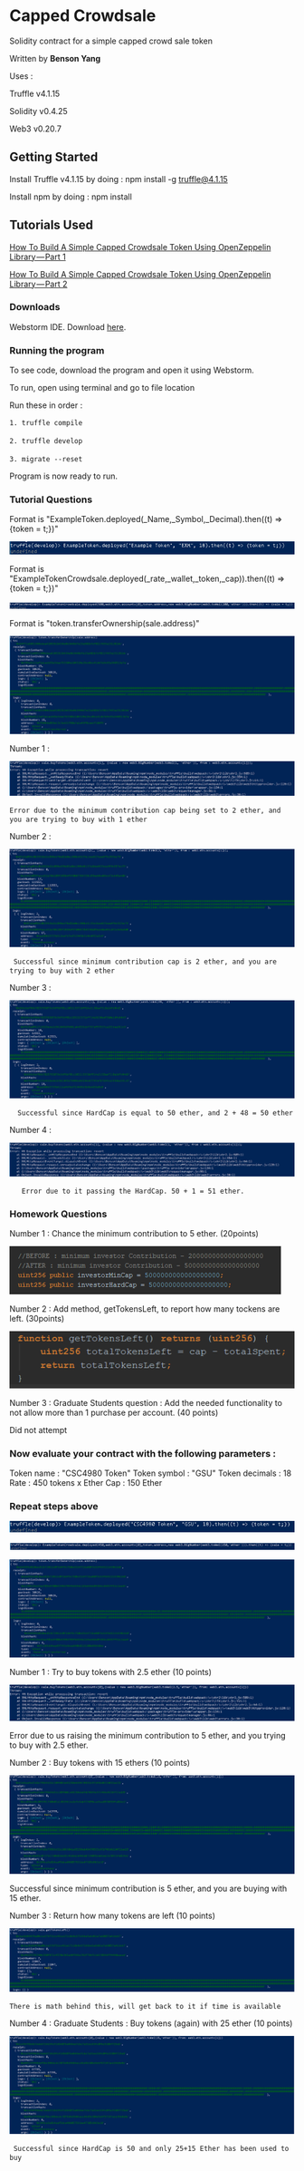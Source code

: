 # Capped Crowdsale

Solidity contract for a simple capped crowd sale token

Written by **Benson Yang**

Uses :

 Truffle v4.1.15

 Solidity v0.4.25

 Web3 v0.20.7

## Getting Started

Install Truffle v4.1.15 by doing : npm install -g truffle@4.1.15

Install npm by doing : npm install

## Tutorials Used

[How To Build A Simple Capped Crowdsale Token Using OpenZeppelin Library — Part 1](https://medium.com/crowdbotics/how-to-build-a-simple-capped-crowdsale-token-using-openzeppelin-library-part-1-2789ec642308)

[How To Build A Simple Capped Crowdsale Token Using OpenZeppelin Library — Part 2](https://medium.com/crowdbotics/how-to-build-a-simple-capped-crowdsale-token-using-openzeppelin-library-part-2-cf96cb66c3d0)



### Downloads

Webstorm IDE. Download [here](https://www.jetbrains.com/webstorm/).

### Running the program

To see code, download the program and open it using Webstorm.

To run, open using terminal and go to file location

Run these in order :
 
    1. truffle compile
    
    2. truffle develop
    
    3. migrate --reset
    
Program is now ready to run.

### Tutorial Questions

 Format is "ExampleToken.deployed(_Name,_Symbol,_Decimal).then((t) => {token = t;})"

![alt text](https://github.com/byangschool/CCC/blob/master/Images/Tut1.png)
 
  Format is "ExampleTokenCrowdsale.deployed(_rate,_wallet,_token,_cap)).then((t) => {token = t;})"
 
  ![alt text](https://github.com/byangschool/CCC/blob/master/Images/tut2.png)
  
   Format is "token.transferOwnership(sale.address)"
  
   ![alt text](https://github.com/byangschool/CCC/blob/master/Images/tut3%20owner.png)
   
  Number 1 :
    
   ![alt text](https://github.com/byangschool/CCC/blob/master/Images/tutQ1.png)
   
    Error due to the minimum contribution cap being set to 2 ether, and you are trying to buy with 1 ether
    
  Number 2 :
    
   ![alt text](https://github.com/byangschool/CCC/blob/master/Images/tutQ2.png)
     
     Successful since minimum contribution cap is 2 ether, and you are trying to buy with 2 ether
     
  Number 3 :
     
   ![alt text](https://github.com/byangschool/CCC/blob/master/Images/tutQ3.png)
      
      Successful since HardCap is equal to 50 ether, and 2 + 48 = 50 ether
      
  Number 4 : 
      
   ![alt text](https://github.com/byangschool/CCC/blob/master/Images/tutq4.png)
       
       Error due to it passing the HardCap. 50 + 1 = 51 ether.
    
### Homework Questions

Number 1 : Chance the minimum contribution to 5 ether. (20points)

 ![alt text](https://github.com/byangschool/CCC/blob/master/Images/updateMin.png)

Number 2 : Add method, getTokensLeft, to report how many tockens are left. (30points)

 ![alt text](https://github.com/byangschool/CCC/blob/master/Images/hw%232.png)
 
 Number 3 : Graduate Students question : Add the needed functionality to not allow more than 1 purchase per account. (40 points)
 
 Did not attempt
 
 ### Now evaluate your contract with the following parameters :
 
 Token name : "CSC4980 Token"
 Token symbol : "GSU"
 Token decimals : 18
 Rate : 450 tokens x Ether
 Cap : 150 Ether
 
 ### Repeat steps above
 
 ![alt text](https://github.com/byangschool/CCC/blob/master/Images/assi1.png)
 
 ![alt text](https://github.com/byangschool/CCC/blob/master/Images/assi2.png)
 
 ![alt text](https://github.com/byangschool/CCC/blob/master/Images/assi3.png)
 
 Number 1 : Try to buy tokens with 2.5 ether (10 points)
 
  ![alt text](https://github.com/byangschool/CCC/blob/master/Images/assiQ1.png)
  
  Error due to us raising the minimum contribution to 5 ether, and you trying to buy with 2.5 ether.
  
 Number 2 : Buy tokens with 15 ethers (10 points)
  
   ![alt text](https://github.com/byangschool/CCC/blob/master/Images/assiQ2.png)
   
   Successful since minimum contribution is 5 ether, and you are buying with 15 ether.
   
 Number 3 : Return how many tokens are left (10 points)
   
   ![alt text](https://github.com/byangschool/CCC/blob/master/Images/assiQ3.png)
    
    There is math behind this, will get back to it if time is available
    
 Number 4 : Graduate Students : Buy tokens (again) with 25 ether (10 points)
    
   ![alt text](https://github.com/byangschool/CCC/blob/master/Images/assiQ4.png)
     
     Successful since HardCap is 50 and only 25+15 Ether has been used to buy
     
   
   
